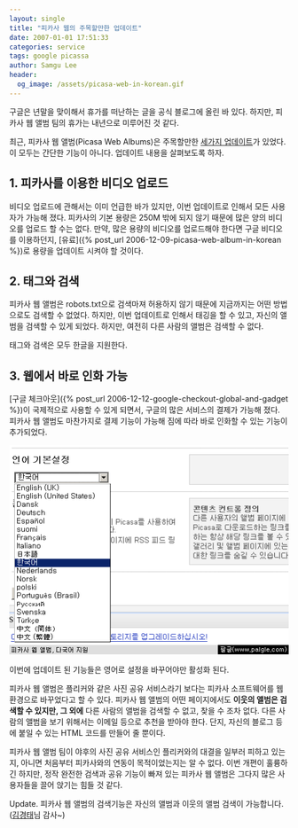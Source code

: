 ```yaml
---
layout: single
title: "피카사 웹의 주목할만한 업데이트"
date: 2007-01-01 17:51:33
categories: service
tags: google picassa
author: Samgu Lee
header:
  og_image: /assets/picasa-web-in-korean.gif
---
```


구글은 년말을 맞이해서 휴가를 떠난하는 글을 공식 블로그에 올린 바 있다. 하지만, 피카사 웹 앨범 팀의 휴가는 내년으로 미루어진 것 같다.

최근, 피카사 웹 앨범(Picasa Web Albums)은 주목할만한 [세가지 업데이트](http://picasa.google.com/intl/en_US/web/whatsnew.html)가 있었다. 이 모두는 간단한 기능이 아니다. 업데이트 내용을 살펴보도록 하자.

## 1. 피카사를 이용한 비디오 업로드

비디오 업로드에 관해서는 이미 언급한 바가 있지만, 이번 업데이트로 인해서 모든 사용자가 가능해 졌다. 피카사의 기본 용량은 250M 밖에 되지 않기 때문에 많은 양의 비디오를 업로드 할 수는 없다. 만약, 많은 용량의 비디오를 업로드해야 한다면 구글 비디오를 이용하던지, [유료]({% post_url 2006-12-09-picasa-web-album-in-korean %})로 용량을 업데이트 시켜야 할 것이다.

## 2. 태그와 검색

피카사 웹 앨범은 robots.txt으로 검색마져 허용하지 않기 때문에 지금까지는 어떤 방법으로도 검색할 수 없었다. 하지만, 이번 업데이트로 인해서 태깅을 할 수 있고, 자신의 앨범을 검색할 수 있게 되었다. 하지만, 여전히 다른 사람의 앨범은 검색할 수 없다.

태그와 검색은 모두 한글을 지원한다.

## 3. 웹에서 바로 인화 가능

[구글 체크아웃]({% post_url 2006-12-12-google-checkout-global-and-gadget %})이 국제적으로 사용할 수 있게 되면서, 구글의 많은 서비스의 결제가 가능해 졌다. 피카사 웹 앨범도 마찬가지로 결제 기능이 가능해 짐에 따라 바로 인화할 수 있는 기능이 추가되었다.

![피카사 웹 앨범에 추가된 인화와 검색 기능](/assets/picasa-web-in-korean.gif)

이번에 업데이트 된 기능들은 영어로 설정을 바꾸어야만 활성화 된다.

피카사 웹 앨범은 플리커와 같은 사진 공유 서비스라기 보다는 피카사 소프트웨어를 웹 환경으로 바꾸었다고 할 수 있다. 피카사 웹 앨범의 어떤 페이지에서도 **이웃의 앨범은 검색할 수 있지만, 그 외에** 다른 사람의 앨범을 검색할 수 없고, 찾을 수 조차 없다. 다른 사람의 앨범을 보기 위해서는 이메일 등으로 추천을 받아야 한다. 단지, 자신의 블로그 등에 붙일 수 있는 HTML 코드를 만들어 줄 뿐이다.

피카사 웹 앨범 팀이 야후의 사진 공유 서비스인 플리커와의 대결을 일부러 피하고 있는지, 아니면 처음부터 피카사와의 연동이 목적이었는지는 알 수 없다. 이번 개편이 훌륭하긴 하지만, 정작 완전한 검색과 공유 기능이 빠져 있는 피카사 웹 앨범은 그다지 많은 사용자들을 끌어 앉기는 힘들 것 같다.

Update. 피카사 웹 앨범의 검색기능은 자신의 앨범과 이웃의 앨범 검색이 가능합니다.([김경태](http://revival.mireene.com/blog/)님 감사~)
